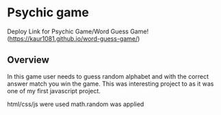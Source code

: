 # Psychic game

Deploy Link for Psychic Game/Word Guess Game!
(https://kaur1081.github.io/word-guess-game/)

## Overview
In this game user needs to guess random alphabet and with the correct answer match you win the game.
This was interesting project to as it was one of my first javascript project.

html/css/js were used
math.random was applied
